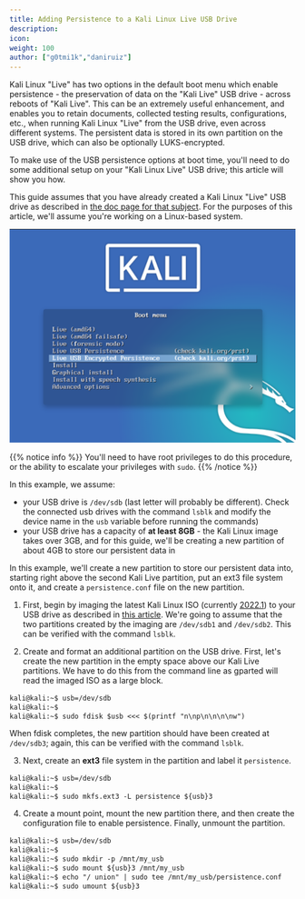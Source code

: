 ```yaml
---
title: Adding Persistence to a Kali Linux Live USB Drive
description:
icon:
weight: 100
author: ["g0tmi1k","daniruiz"]
---
```


Kali Linux "Live" has two options in the default boot menu which enable persistence - the preservation of data on the "Kali Live" USB drive - across reboots of "Kali Live". This can be an extremely useful enhancement, and enables you to retain documents, collected testing results, configurations, etc., when running Kali Linux "Live" from the USB drive, even across different systems. The persistent data is stored in its own partition on the USB drive, which can also be optionally LUKS-encrypted.

To make use of the USB persistence options at boot time, you'll need to do some additional setup on your "Kali Linux Live" USB drive; this article will show you how.

This guide assumes that you have already created a Kali Linux "Live" USB drive as described in [the doc page for that subject](/docs/usb/live-usb-install-with-windows/). For the purposes of this article, we'll assume you're working on a Linux-based system.

![](kali-live-usb-persistence.png)

{{% notice info %}}
You'll need to have root privileges to do this procedure, or the ability to escalate your privileges with `sudo`.
{{% /notice %}}

In this example, we assume:

- your USB drive is `/dev/sdb` (last letter will probably be different). Check the connected usb drives with the command `lsblk` and modify the device name in the `usb` variable before running the commands)
- your USB drive has a capacity of **at least 8GB** - the Kali Linux image takes over 3GB, and for this guide, we'll be creating a new partition of about 4GB to store our persistent data in

In this example, we'll create a new partition to store our persistent data into, starting right above the second Kali Live partition, put an ext3 file system onto it, and create a `persistence.conf` file on the new partition.

1. First, begin by imaging the latest Kali Linux ISO (currently [2022.1](/downloads/)) to your USB drive as described in [this article](/docs/usb/live-usb-install-with-windows/). We're going to assume that the two partitions created by the imaging are `/dev/sdb1` and `/dev/sdb2`. This can be verified with the command `lsblk`.

2. Create and format an additional partition on the USB drive.
First, let's create the new partition in the empty space above our Kali Live partitions. We have to do this from the command line as gparted will read the imaged ISO as a large block.

```console
kali@kali:~$ usb=/dev/sdb
kali@kali:~$
kali@kali:~$ sudo fdisk $usb <<< $(printf "n\np\n\n\n\nw")
```

When fdisk completes, the new partition should have been created at `/dev/sdb3`; again, this can be verified with the command `lsblk`.

3. Next, create an **ext3** file system in the partition and label it `persistence`.

```console
kali@kali:~$ usb=/dev/sdb
kali@kali:~$
kali@kali:~$ sudo mkfs.ext3 -L persistence ${usb}3
```

4. Create a mount point, mount the new partition there, and then create the configuration file to enable persistence. Finally, unmount the partition.

```console
kali@kali:~$ usb=/dev/sdb
kali@kali:~$
kali@kali:~$ sudo mkdir -p /mnt/my_usb
kali@kali:~$ sudo mount ${usb}3 /mnt/my_usb
kali@kali:~$ echo "/ union" | sudo tee /mnt/my_usb/persistence.conf
kali@kali:~$ sudo umount ${usb}3
```
